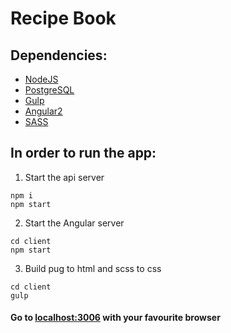# Recipe Book
## Dependencies:
* [NodeJS](https://nodejs.org/en/)
* [PostgreSQL](https://www.postgresql.org/)
* [Gulp](http://gulpjs.com/)
* [Angular2](https://angular.io/)
* [SASS](http://sass-lang.com/)

## In order to run the app:
1. Start the api server
```
npm i
npm start
```

2. Start the Angular server
```
cd client
npm start
```

3. Build pug to html and scss to css
```
cd client
gulp
```


#### Go to [localhost:3006](http://localhost:3006) with your favourite browser
